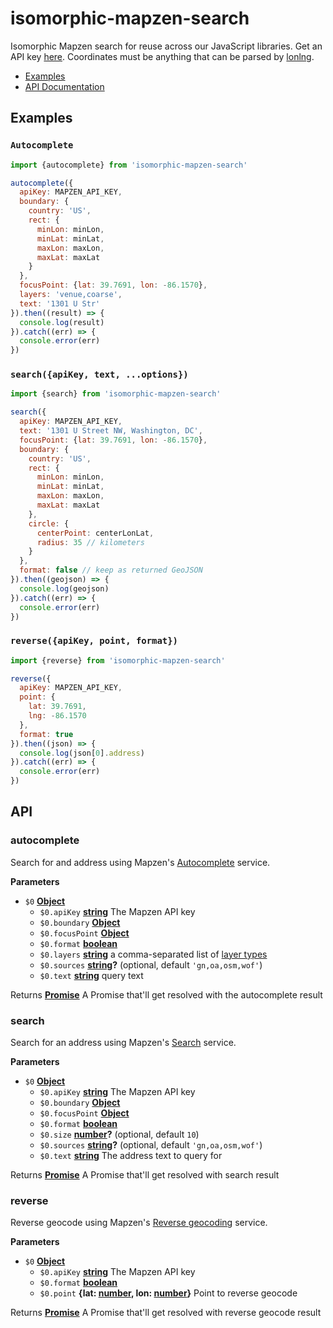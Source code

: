 # isomorphic-mapzen-search

Isomorphic Mapzen search for reuse across our JavaScript libraries. Get an API key [here](https://mapzen.com/developers). Coordinates must be anything that can be parsed by [lonlng](https://github.com/conveyal/lonlng).

-   [Examples](#examples)
-   [API Documentation](#api)

## Examples

### `Autocomplete`

```js
import {autocomplete} from 'isomorphic-mapzen-search'

autocomplete({
  apiKey: MAPZEN_API_KEY,
  boundary: {
    country: 'US',
    rect: {
      minLon: minLon,
      minLat: minLat,
      maxLon: maxLon,
      maxLat: maxLat
    }
  },
  focusPoint: {lat: 39.7691, lon: -86.1570},
  layers: 'venue,coarse',
  text: '1301 U Str'
}).then((result) => {
  console.log(result)
}).catch((err) => {
  console.error(err)
})
```

### `search({apiKey, text, ...options})`

```js
import {search} from 'isomorphic-mapzen-search'

search({
  apiKey: MAPZEN_API_KEY,
  text: '1301 U Street NW, Washington, DC',
  focusPoint: {lat: 39.7691, lon: -86.1570},
  boundary: {
    country: 'US',
    rect: {
      minLon: minLon,
      minLat: minLat,
      maxLon: maxLon,
      maxLat: maxLat
    },
    circle: {
      centerPoint: centerLonLat,
      radius: 35 // kilometers
    }
  },
  format: false // keep as returned GeoJSON
}).then((geojson) => {
  console.log(geojson)
}).catch((err) => {
  console.error(err)
})
```

### `reverse({apiKey, point, format})`

```js
import {reverse} from 'isomorphic-mapzen-search'

reverse({
  apiKey: MAPZEN_API_KEY,
  point: {
    lat: 39.7691,
    lng: -86.1570
  },
  format: true
}).then((json) => {
  console.log(json[0].address)
}).catch((err) => {
  console.error(err)
})
```

## API

<!-- Generated by documentation.js. Update this documentation by updating the source code. -->

### autocomplete

Search for and address using
Mapzen's [Autocomplete](https://mapzen.com/documentation/search/autocomplete/)
service.

**Parameters**

-   `$0` **[Object](https://developer.mozilla.org/en-US/docs/Web/JavaScript/Reference/Global_Objects/Object)** 
    -   `$0.apiKey` **[string](https://developer.mozilla.org/en-US/docs/Web/JavaScript/Reference/Global_Objects/String)** The Mapzen API key
    -   `$0.boundary` **[Object](https://developer.mozilla.org/en-US/docs/Web/JavaScript/Reference/Global_Objects/Object)** 
    -   `$0.focusPoint` **[Object](https://developer.mozilla.org/en-US/docs/Web/JavaScript/Reference/Global_Objects/Object)** 
    -   `$0.format` **[boolean](https://developer.mozilla.org/en-US/docs/Web/JavaScript/Reference/Global_Objects/Boolean)** 
    -   `$0.layers` **[string](https://developer.mozilla.org/en-US/docs/Web/JavaScript/Reference/Global_Objects/String)** a comma-separated list of
          [layer types](https://mapzen.com/documentation/search/autocomplete/#layers)
    -   `$0.sources` **[string](https://developer.mozilla.org/en-US/docs/Web/JavaScript/Reference/Global_Objects/String)?**  (optional, default `'gn,oa,osm,wof'`)
    -   `$0.text` **[string](https://developer.mozilla.org/en-US/docs/Web/JavaScript/Reference/Global_Objects/String)** query text

Returns **[Promise](https://developer.mozilla.org/en-US/docs/Web/JavaScript/Reference/Global_Objects/Promise)** A Promise that'll get resolved with the autocomplete result

### search

Search for an address using
Mapzen's [Search](https://mapzen.com/documentation/search/search/)
service.

**Parameters**

-   `$0` **[Object](https://developer.mozilla.org/en-US/docs/Web/JavaScript/Reference/Global_Objects/Object)** 
    -   `$0.apiKey` **[string](https://developer.mozilla.org/en-US/docs/Web/JavaScript/Reference/Global_Objects/String)** The Mapzen API key
    -   `$0.boundary` **[Object](https://developer.mozilla.org/en-US/docs/Web/JavaScript/Reference/Global_Objects/Object)** 
    -   `$0.focusPoint` **[Object](https://developer.mozilla.org/en-US/docs/Web/JavaScript/Reference/Global_Objects/Object)** 
    -   `$0.format` **[boolean](https://developer.mozilla.org/en-US/docs/Web/JavaScript/Reference/Global_Objects/Boolean)** 
    -   `$0.size` **[number](https://developer.mozilla.org/en-US/docs/Web/JavaScript/Reference/Global_Objects/Number)?**  (optional, default `10`)
    -   `$0.sources` **[string](https://developer.mozilla.org/en-US/docs/Web/JavaScript/Reference/Global_Objects/String)?**  (optional, default `'gn,oa,osm,wof'`)
    -   `$0.text` **[string](https://developer.mozilla.org/en-US/docs/Web/JavaScript/Reference/Global_Objects/String)** The address text to query for

Returns **[Promise](https://developer.mozilla.org/en-US/docs/Web/JavaScript/Reference/Global_Objects/Promise)** A Promise that'll get resolved with search result

### reverse

Reverse geocode using
Mapzen's [Reverse geocoding](https://mapzen.com/documentation/search/reverse/)
service.

**Parameters**

-   `$0` **[Object](https://developer.mozilla.org/en-US/docs/Web/JavaScript/Reference/Global_Objects/Object)** 
    -   `$0.apiKey` **[string](https://developer.mozilla.org/en-US/docs/Web/JavaScript/Reference/Global_Objects/String)** The Mapzen API key
    -   `$0.format` **[boolean](https://developer.mozilla.org/en-US/docs/Web/JavaScript/Reference/Global_Objects/Boolean)** 
    -   `$0.point` **{lat: [number](https://developer.mozilla.org/en-US/docs/Web/JavaScript/Reference/Global_Objects/Number), lon: [number](https://developer.mozilla.org/en-US/docs/Web/JavaScript/Reference/Global_Objects/Number)}** Point to reverse geocode

Returns **[Promise](https://developer.mozilla.org/en-US/docs/Web/JavaScript/Reference/Global_Objects/Promise)** A Promise that'll get resolved with reverse geocode result
